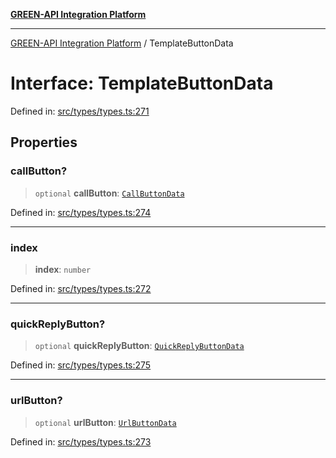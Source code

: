 [**GREEN-API Integration Platform**](../README.md)

***

[GREEN-API Integration Platform](../globals.md) / TemplateButtonData

# Interface: TemplateButtonData

Defined in: [src/types/types.ts:271](https://github.com/green-api/greenapi-integration/blob/1e2009040b9fbee0c78f6935b3e8b1d1b6550313/src/types/types.ts#L271)

## Properties

### callButton?

> `optional` **callButton**: [`CallButtonData`](CallButtonData.md)

Defined in: [src/types/types.ts:274](https://github.com/green-api/greenapi-integration/blob/1e2009040b9fbee0c78f6935b3e8b1d1b6550313/src/types/types.ts#L274)

***

### index

> **index**: `number`

Defined in: [src/types/types.ts:272](https://github.com/green-api/greenapi-integration/blob/1e2009040b9fbee0c78f6935b3e8b1d1b6550313/src/types/types.ts#L272)

***

### quickReplyButton?

> `optional` **quickReplyButton**: [`QuickReplyButtonData`](QuickReplyButtonData.md)

Defined in: [src/types/types.ts:275](https://github.com/green-api/greenapi-integration/blob/1e2009040b9fbee0c78f6935b3e8b1d1b6550313/src/types/types.ts#L275)

***

### urlButton?

> `optional` **urlButton**: [`UrlButtonData`](UrlButtonData.md)

Defined in: [src/types/types.ts:273](https://github.com/green-api/greenapi-integration/blob/1e2009040b9fbee0c78f6935b3e8b1d1b6550313/src/types/types.ts#L273)
